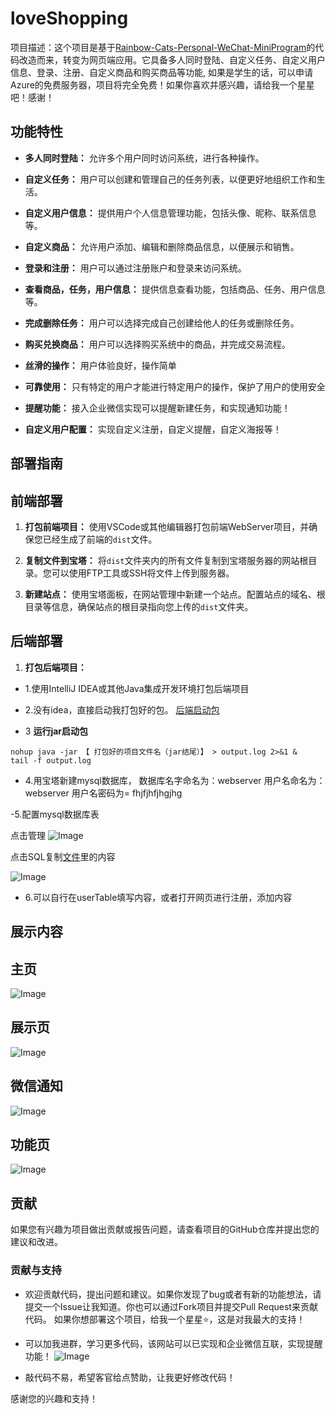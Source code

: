 # loveShopping

项目描述：这个项目是基于[Rainbow-Cats-Personal-WeChat-MiniProgram](https://github.com/UxxHans/Rainbow-Cats-Personal-WeChat-MiniProgram)的代码改造而来，转变为网页端应用。它具备多人同时登陆、自定义任务、自定义用户信息、登录、注册、自定义商品和购买商品等功能,
如果是学生的话，可以申请Azure的免费服务器，项目将完全免费！如果你喜欢并感兴趣，请给我一个星星吧！感谢！

## 功能特性

- **多人同时登陆：** 允许多个用户同时访问系统，进行各种操作。

- **自定义任务：** 用户可以创建和管理自己的任务列表，以便更好地组织工作和生活。

- **自定义用户信息：** 提供用户个人信息管理功能，包括头像、昵称、联系信息等。

- **自定义商品：** 允许用户添加、编辑和删除商品信息，以便展示和销售。

- **登录和注册：** 用户可以通过注册账户和登录来访问系统。

- **查看商品，任务，用户信息：** 提供信息查看功能，包括商品、任务、用户信息等。

- **完成删除任务：** 用户可以选择完成自己创建给他人的任务或删除任务。
  
- **购买兑换商品：** 用户可以选择购买系统中的商品，并完成交易流程。

- **丝滑的操作：** 用户体验良好，操作简单

- **可靠使用：** 只有特定的用户才能进行特定用户的操作，保护了用户的使用安全

- **提醒功能：** 接入企业微信实现可以提醒新建任务，和实现通知功能！

- **自定义用户配置：** 实现自定义注册，自定义提醒，自定义海报等！

## 部署指南
## 前端部署

1. **打包前端项目：** 使用VSCode或其他编辑器打包前端WebServer项目，并确保您已经生成了前端的`dist`文件。

2. **复制文件到宝塔：** 将`dist`文件夹内的所有文件复制到宝塔服务器的网站根目录。您可以使用FTP工具或SSH将文件上传到服务器。

3. **新建站点：** 使用宝塔面板，在网站管理中新建一个站点。配置站点的域名、根目录等信息，确保站点的根目录指向您上传的`dist`文件夹。

## 后端部署

1. **打包后端项目：**
- 1.使用IntelliJ IDEA或其他Java集成开发环境打包后端项目

- 2.没有idea，直接启动我打包好的包。 [后端启动包](https://github.com/Yanyutin753/SpringBoot-/blob/main/server/target/WebServer-0.0.1-SNAPSHOT.jar)

- 3 **运行jar启动包** 
```
nohup java -jar 【 打包好的项目文件名（jar结尾）】 > output.log 2>&1 &
tail -f output.log
```
- 4.用宝塔新建mysql数据库，
数据库名字命名为：webserver
用户名命名为：webserver
用户名密码为= fhjfjhfjhgjhg

-5.配置mysql数据库表

点击管理
![Image](image/2.png)
>
点击SQL复制[文件](https://github.com/Yanyutin753/shop-task-forlovers/blob/main/%E6%95%B0%E6%8D%AE%E5%BA%93%E5%88%9B%E5%BB%BAsql.txt)里的内容

![Image](image/3.png)
>
- 6.可以自行在userTable填写内容，或者打开网页进行注册，添加内容

## 展示内容

## 主页
![Image](image/home.jpg)

## 展示页
![Image](image/display.jpg)

## 微信通知
![Image](image/notice.jpg)

## 功能页
![Image](image/function.jpg)



## 贡献

如果您有兴趣为项目做出贡献或报告问题，请查看项目的GitHub仓库并提出您的建议和改进。

### 贡献与支持
- 欢迎贡献代码，提出问题和建议。如果你发现了bug或者有新的功能想法，请提交一个Issue让我知道。你也可以通过Fork项目并提交Pull Request来贡献代码。 如果你想部署这个项目，给我一个星星⭐，这是对我最大的支持！
- 可以加我进群，学习更多代码，该网站可以已实现和企业微信互联，实现提醒功能！
![Image](image/my.jpg)

- 敲代码不易，希望客官给点赞助，让我更好修改代码！
  


感谢您的兴趣和支持！

